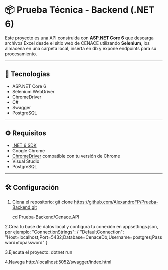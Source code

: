 # 📦 Prueba Técnica - Backend (.NET 6)

Este proyecto es una API construida con **ASP.NET Core 6** que descarga archivos Excel desde el sitio web de CENACE utilizando **Selenium**, los almacena en una carpeta local, inserta en db y expone endpoints para su procesamiento.

---

## 🚀 Tecnologías

- ASP.NET Core 6
- Selenium WebDriver
- ChromeDriver
- C#
- Swagger
- PostgreSQL

---

## ⚙️ Requisitos

- [.NET 6 SDK](https://dotnet.microsoft.com/en-us/download/dotnet/6.0)
- Google Chrome
- [ChromeDriver](https://sites.google.com/chromium.org/driver/) compatible con tu versión de Chrome
- Visual Studio 
- PostgreSQL

---

## 🛠️ Configuración

1. Clona el repositorio:
   git clone https://github.com/AlexandroFP/Prueba-Backend.git
   
   cd Prueba-Backend/Cenace.API
   
2.Crea tu base de datos local y configura tu conexión en appsettings.json, por ejemplo:
"ConnectionStrings": {
  "DefaultConnection": "Host=localhost;Port=5432;Database=CenaceDb;Username=postgres;Password=tupassword"
}

3.Ejecuta el proyecto:
dotnet run

4.Navega
http://localhost:5052/swagger/index.html
